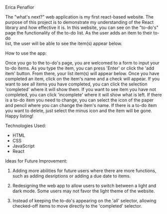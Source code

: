 Erica Penaflor

The "what's next?" web application is my first react-based website. The purpose of this project is 
to demonstrate my understanding of the React library and how effective it is. In this website, you can 
see on the "to-do's" page the functionality of the to-do list. As the user adds an item to their to-do  
list, the user will be able to see the item(s) appear below.



How to use the app:

Once you go to the to-do's page, you are welcomed to a form to input your to-do items. As you type the item, you 
can press 'Enter' or click the 'add item' button. From there, your list item(s) will appear below. Once you have 
completed an item, click on the item's name and a check will appear. If you want to see all items you have 
completed, you can click the selection 'completed' where it will show them. If you want to see item you have not 
completed, you can click 'incomplete' where it will show what is left. If there is a to-do item you need to change, 
you can select the icon of the paper and pencil where you can change the item's name. If there is a to-do item you 
want to delete, just select the minus icon and the item will be gone. Happy listing!



Technologies Used:

- HTML
- CSS
- JavaScript
- React



Ideas for Future Improvement:

1. Adding more abilities for future users where there are more functions, such as adding desriptions 
or adding a due date to items.

2. Redesigning the web app to allow users to switch between a light and dark mode. Some users may not 
favor the light theme of the website.

3. Instead of keeping the to-do's appearing on the 'all' selector, allowing checked-off items to move directly to 
the 'completed' selector.